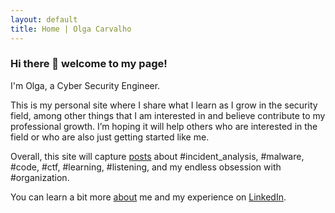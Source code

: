 ```yaml
---
layout: default
title: Home | Olga Carvalho
---
```


### Hi there 👋 welcome to my page!

I'm Olga, a Cyber Security Engineer.

This is my personal site where I share what I learn as I grow in the security field, among other things that I am interested in and believe contribute to my professional growth. I’m hoping it will help others who are interested in the field or who are also just getting started like me.

Overall, this site will capture <a href="/posts">posts</a> about #incident_analysis, #malware, #code, #ctf, #learning, #listening, and my endless obsession with #organization.

You can learn a bit more <a href="/about">about</a> me and my experience on <a href="{{ site.linkedin }}">LinkedIn</a>.
